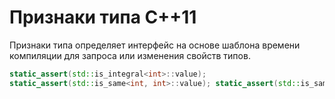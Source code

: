 # Признаки типа C++11
Признаки типа определяет интерфейс на основе шаблона времени компиляции для запроса или изменения свойств типов.
```c++
static_assert(std::is_integral<int>::value); 
static_assert(std::is_same<int, int>::value); static_assert(std::is_same<std::conditional<true, int, double>::type, int>::value);
```



